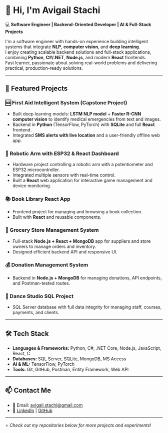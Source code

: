 # 👋 Hi, I'm Avigail Stachi  

💻 **Software Engineer | Backend-Oriented Developer | AI & Full-Stack Projects**  

I'm a software engineer with hands-on experience building intelligent systems that integrate **NLP**, **computer vision**, and **deep learning**.  
I enjoy creating scalable backend solutions and full-stack applications, combining **Python**, **C#/.NET**, **Node.js**, and modern **React** frontends.  
Fast learner, passionate about solving real-world problems and delivering practical, production-ready solutions.  

---

## 🚀 Featured Projects

### 🆘 First Aid Intelligent System (Capstone Project)
- Built deep learning models: **LSTM NLP model** + **Faster R-CNN computer vision** to identify medical emergencies from text and images.
- Backend in **Python** (TensorFlow, PyTorch) with **SQLite** and full **React** frontend.
- Integrated **SMS alerts with live location** and a user-friendly offline web app.

### 🤖 Robotic Arm with ESP32 & React Dashboard
- Hardware project controlling a robotic arm with a potentiometer and ESP32 microcontroller.
- Integrated multiple sensors with real-time control.
- Built a **React** web application for interactive game management and device monitoring.

### 📚 Book Library React App
- Frontend project for managing and browsing a book collection.
- Built with **React** and reusable components.

### 🏪 Grocery Store Management System
- Full-stack **Node.js + React + MongoDB** app for suppliers and store owners to manage orders and inventory.
- Designed efficient backend API and responsive UI.

### 💰 Donation Management System
- Backend in **Node.js + MongoDB** for managing donations, API endpoints, and Postman-tested routes.

### 💃 Dance Studio SQL Project
- SQL Server database with full data integrity for managing staff, courses, payments, and clients.

---

## 🛠️ Tech Stack
- **Languages & Frameworks:** Python, C#, .NET Core, Node.js, JavaScript, React, C  
- **Databases:** SQL Server, SQLite, MongoDB, MS Access  
- **AI & ML:** TensorFlow, PyTorch  
- **Tools:** Git, GitHub, Postman, Entity Framework, Web API  

---

## 📫 Contact Me
- 📧 Email: [avigail.stachi@gmail.com](mailto:avigail.stachi@gmail.com)  
- 🔗 [LinkedIn](#) | [GitHub](#)  

---

⭐ *Check out my repositories below for more projects and experiments!*
